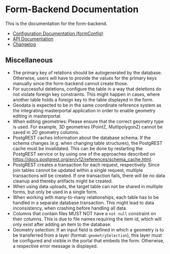 # Form-Backend Documentation

This is the documentation for the form-backend.

- [Configuration Documentation (formConfig)](./types/formConfig.FormConfig.html)
- [API Documentation](./api.md)
- [Changelog](../../CHANGELOG.md)

## Miscellaneous

- The primary key of relations should be autogenerated by the database. Otherwise,
  users will have to provide the values for the primary keys manually
  since the form-backend cannot create those.
- For successful deletions, configure the table in a way that deletions
  do not violate foreign key constraints. This might happen in cases, where
  another table holds a foreign key to the table displayed in the form.
- Geodata is expected to be in the same coordinate reference system as the
  integrating masterportal application in order to enable geometry editing in
  masterportal.
- When editing geometries: Please ensure that the correct geometry type is used.
  For example, 3D geometries (PointZ, MultipolygonZ) cannot be saved in 2D geometry columns.
- PostgREST caches information about the database schema. If the schema changes
  (e.g. when changing table structures), the PostgREST cache must be invalidated.
  This can be done by restarting the PostgREST service or by using one of the approaches
  described on https://docs.postgrest.org/en/v12/references/schema_cache.html.
- PostgREST creates a transaction for each request, respectively. Since join tables cannot
  be updated within a single request, multiple transactions will be created. If one transaction
  fails, there will be no data cleanup and thereby artifacts might be created.
- When using data uploads, the target table can not be shared in multiple forms, but
  only be used in a single form.
- When working with many-to-many relationships, each table has to be handled in a separate database
  transaction. This might lead to data inconsistency, when crashing before handling all data.
- Columns that contain files MUST NOT have a `not null` constraint on their columns. This is due to
  file names requiring the item id, which will only exist after adding an item to the database.
- Geometry selection: If an input field is defined in which a geometry is to be transferred from a layer
  (format: `geometrySelection`), this layer must be configured and visible in the portal that embeds the form.
  Otherwise, a respective error message is displayed.
